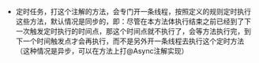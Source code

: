 - 定时任务，打这个注解的方法，会专门开一条线程，按照定义的规则定时执行这些方法，默认情况是同步的，即：尽管在本方法体执行结束之前已经到了下一次触发定时执行的时间点，那这个时间点就不执行了，会等方法执行完，到下一个时间触发点才会再执行，而不是另外开一条线程去执行这个定时方法（这种情况是异步，可以在方法上打@Async注解实现）